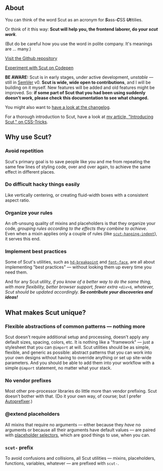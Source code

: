 ## About

You can think of the word Scut as an acronym for ***S***ass-***C***SS ***Ut***itilies.

Or think of it this way: **Scut will help you, the frontend laborer, do your *scut work***.

(But do be careful how you use the word in polite company. It's meanings are ... many.)

<a href="{{github-home}}" class="btn">Visit the Github repository</a>

<a href="{{codepen-url}}" target="_blank" class="btn">Experiment with Scut on Codepen</a>

**BE AWARE:** Scut is in early stages, under active development, *unstable* &mdash; still in [SemVer](http://semver.org/) v0. **Scut is wide, wide open to contributions**, and I will be building on it myself. New features will be added and old features might be improved. So: **if some part of Scut that you had been using suddenly doesn't work, please check this documentation to see what changed.**

You might also want to <a href="{{github-home}}/blob/master/CHANGELOG.md">have a look at the changelog</a>.

For a thorough introduction to Scut, have a look at [my article, "Introducing Scut," on CSS-Tricks](http://css-tricks.com/introducing-scut-new-sass-utility-library/).

## Why use Scut?

### Avoid repetition

Scut's primary goal is to save people like you and me from repeating the same few lines of styling code, over and over again, to achieve the same effect in different places.

### Do difficult hacky things easily

Like vertically centering, or creating fluid-width boxes with a consistent aspect ratio.

### Organize your rules

An oft-unsung quality of mixins and placeholders is that they organize your code, *grouping rules according to the effects they combine to achieve*. Even when a mixin applies only a couple of rules (like [`scut-hanging-indent`](hanging-indent.html)), it serves this end.

### Implement best practices

Some of Scut's utilities, such as [`hd-breakpoint`](hd-bp.html) and [`font-face`](font-face.html), are all about implementing "best practices" &mdash; without looking them up every time you need them.

And for any Scut utility, *if you know of a better way to do the same thing, with more flexibility, better browser support, fewer extra `<div>`s, whatever, Scut should be updated accordingly. **So contribute your discoveries and ideas!***

## What makes Scut unique?

### Flexible abstractions of common patterns &mdash; nothing more

Scut doesn't require additional setup and processing, doesn't apply any default sizes, spacing, colors, etc. It is nothing like a "framework" &mdash; just a stylesheet that you can `@import` at will. Scut utilities should be as simple, flexible, and generic as possible: abstract patterns that you can work into your own designs without having to override anything or set up site-wide parameters. And you should be able to add them into your workflow with a simple `@import` statement, no matter what your stack.

### No vendor prefixes

Most other pre-processor libraries do little more than vendor prefixing. Scut doesn't bother with that. (Do it your own way, of course; but I prefer [Autoprefixer](https://github.com/ai/autoprefixer).)

### @extend placeholders

All mixins that require no arguments &mdash; either because they *have* no arguments or because all their arguments have default values &mdash; are paired with [placeholder selectors](http://sass-lang.com/docs/yardoc/file.SASS_REFERENCE.html#placeholders), which are good things to use, when you can.

### `scut-` prefix

To avoid confusions and collisions, all Scut utilities &mdash; mixins, placeholders, functions, variables, whatever &mdash; are prefixed with `scut-`.